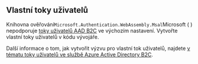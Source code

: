 ## <a name="custom-user-flows"></a>Vlastní toky uživatelů

Knihovna ověřování`Microsoft.Authentication.WebAssembly.Msal`Microsoft ( ) nepodporuje [toky uživatelů AAD B2C](/azure/active-directory-b2c/user-flow-overview) ve výchozím nastavení. Vytvořte vlastní toky uživatelů v kódu vývojáře.

Další informace o tom, jak vytvořit výzvu pro vlastní tok uživatelů, najdete [v tématu toky uživatelů ve službě Azure Active Directory B2C](/azure/active-directory-b2c/user-flow-overview).

